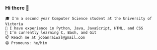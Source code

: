 ### Hi there 👋
	🎓 I'm a second year Computer Science student at the University of Victoria
	📙 I have experience in Python, Java, JavaScript, HTML, and CSS
	🌱 I’m currently learning C, Bash, and Git 
	📫 Reach me at jobanraiwal@gmail.com
	😄 Pronouns: he/him

<!--
**jobanraiwal/jobanraiwal** is a ✨ _special_ ✨ repository because its `README.md` (this file) appears on your GitHub profile.

Here are some ideas to get you started:

- 🔭 I’m currently working on ...
- 🌱 I’m currently learning ...
- 👯 I’m looking to collaborate on ...
- 🤔 I’m looking for help with ...
- 💬 Ask me about ...
- 📫 How to reach me: ...
- 😄 Pronouns: ...
- ⚡ Fun fact: ...
-->

